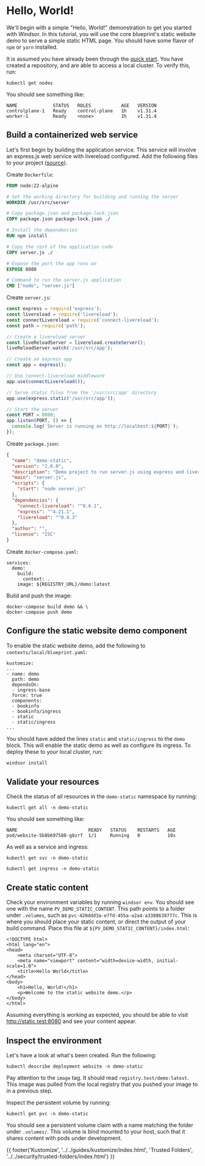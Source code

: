 # Hello, World!
We'll begin with a simple "Hello, World!" demonstration to get you started with Windsor. In this tutorial, you will use the core blueprint's static website demo to serve a simple static HTML page. You should have some flavor of `npm` or `yarn` installed.

It is assumed you have already been through the [quick start](../quick-start.md). You have created a repository, and are able to access a local cluster. To verify this, run:

```
kubectl get nodes
```

You should see something like:

```
NAME             STATUS   ROLES           AGE   VERSION
controlplane-1   Ready    control-plane   1h    v1.31.4
worker-1         Ready    <none>          1h    v1.31.4
```

## Build a containerized web service
Let's first begin by building the application service. This service will involve an express.js web service with livereload configured. Add the following files to your project ([source](https://github.com/windsorcli/core/tree/main/kustomize/demo/static/assets)).

Create `Dockerfile`:

```dockerfile
FROM node:22-alpine

# Set the working directory for building and running the server
WORKDIR /usr/src/server

# Copy package.json and package-lock.json
COPY package.json package-lock.json ./

# Install the dependencies
RUN npm install

# Copy the rest of the application code
COPY server.js ./

# Expose the port the app runs on
EXPOSE 8080

# Command to run the server.js application
CMD ["node", "server.js"]
```

Create `server.js`:

```js
const express = require('express');
const livereload = require('livereload');
const connectLivereload = require('connect-livereload');
const path = require('path');

// Create a livereload server
const liveReloadServer = livereload.createServer();
liveReloadServer.watch('/usr/src/app');

// Create an express app
const app = express();

// Use connect-livereload middleware
app.use(connectLivereload());

// Serve static files from the '/usr/src/app' directory
app.use(express.static('/usr/src/app'));

// Start the server
const PORT = 8080;
app.listen(PORT, () => {
  console.log(`Server is running on http://localhost:${PORT}`);
});
```

Create `package.json`:

```json
{
  "name": "demo-static",
  "version": "1.0.0",
  "description": "Demo project to run server.js using express and livereload",
  "main": "server.js",
  "scripts": {
    "start": "node server.js"
  },
  "dependencies": {
    "connect-livereload": "^0.6.1",
    "express": "^4.21.1",
    "livereload": "^0.9.3"
  },
  "author": "",
  "license": "ISC"
}
```

Create `docker-compose.yaml`:

```
services:
  demo:
    build:
      context: .
    image: ${REGISTRY_URL}/demo:latest
```

Build and push the image:

```
docker-compose build demo && \
docker-compose push demo
```

## Configure the static website demo component
To enable the static website demo, add the following to `contexts/local/blueprint.yaml`:

```
kustomize:
...
- name: demo
  path: demo
  dependsOn:
  - ingress-base
  force: true
  components:
  - bookinfo
  - bookinfo/ingress
  - static
  - static/ingress
...
```

You should have added the lines `static` and `static/ingress` to the `demo` block. This will enable the static demo as well as configure its ingress. To deploy these to your local cluster, run:

```sh
windsor install
```

## Validate your resources
Check the status of all resources in the `demo-static` namespace by running:

```
kubectl get all -n demo-static
```

You should see something like:

```
NAME                          READY   STATUS    RESTARTS   AGE
pod/website-5b8b697588-g8zrf  1/1     Running   0          10s
```

As well as a service and ingress:

```
kubectl get svc -n demo-static
```

```
kubectl get ingress -n demo-static
```

## Create static content
Check your environment variables by running `windsor env`. You should see one with the name `PV_DEMO_STATIC_CONTENT`. This path points to a folder under `.volumes`, such as `pvc-420ddd3a-e7fd-455a-a2a4-a3388638777c`. This is where you should place your static content, or direct the output of your build command. Place this file at `${PV_DEMO_STATIC_CONTENT}/index.html`:

```
<!DOCTYPE html>
<html lang="en">
<head>
    <meta charset="UTF-8">
    <meta name="viewport" content="width=device-width, initial-scale=1.0">
    <title>Hello World</title>
</head>
<body>
    <h1>Hello, World!</h1>
    <p>Welcome to the static website demo.</p>
</body>
</html>
```

Assuming everything is working as expected, you should be able to visit http://static.test:8080 and see your content appear.

## Inspect the environment
Let's have a look at what's been created. Run the following:

```
kubectl describe deployment website -n demo-static
```

Pay attention to the `image` tag. It should read `registry.test/demo:latest`. This image was pulled from the local registry that you pushed your image to in a previous step.

Inspect the persistent volume by running:

```
kubectl get pvc -n demo-static
```

You should see a persistent volume claim with a name matching the folder under `.volumes/`. This volume is bind mounted to your host, such that it shares content with pods under development.

<div>
  {{ footer('Kustomize', '../../guides/kustomize/index.html', 'Trusted Folders', '../../security/trusted-folders/index.html') }}
</div>

<script>
  document.getElementById('previousButton').addEventListener('click', function() {
    window.location.href = '../../guides/kustomize/index.html'; 
  });
  document.getElementById('nextButton').addEventListener('click', function() {
    window.location.href = '../../security/trusted-folders/index.html'; 
  });
</script>
